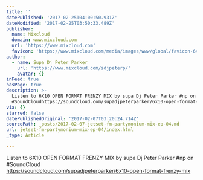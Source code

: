 ```yaml
---
title: ''
datePublished: '2017-02-25T04:00:50.931Z'
dateModified: '2017-02-25T03:50:33.489Z'
publisher:
  name: Mixcloud
  domain: www.mixcloud.com
  url: 'https://www.mixcloud.com'
  favicon: 'https://www.mixcloud.com/media/images/www/global/favicon-64.png'
author:
  - name: Supa Dj Peter Parker
    url: 'https://www.mixcloud.com/sdjpeterp/'
    avatar: {}
inFeed: true
hasPage: true
description: >-
  Listen to 6X10 OPEN FORMAT FRENZY MIX by supa Dj Peter Parker #np on
  #SoundCloudhttps://soundcloud.com/supadjpeterparker/6x10-open-format-frenzy-mix
via: {}
starred: false
datePublishedOriginal: '2017-02-07T03:20:24.714Z'
sourcePath: _posts/2017-02-07-jetset-fm-partymonium-mix-ep-04.md
url: jetset-fm-partymonium-mix-ep-04/index.html
_type: Article

---
```

Listen to 6X10 OPEN FORMAT FRENZY MIX by supa Dj Peter Parker \#np on \#SoundCloud  
https://soundcloud.com/supadjpeterparker/6x10-open-format-frenzy-mix